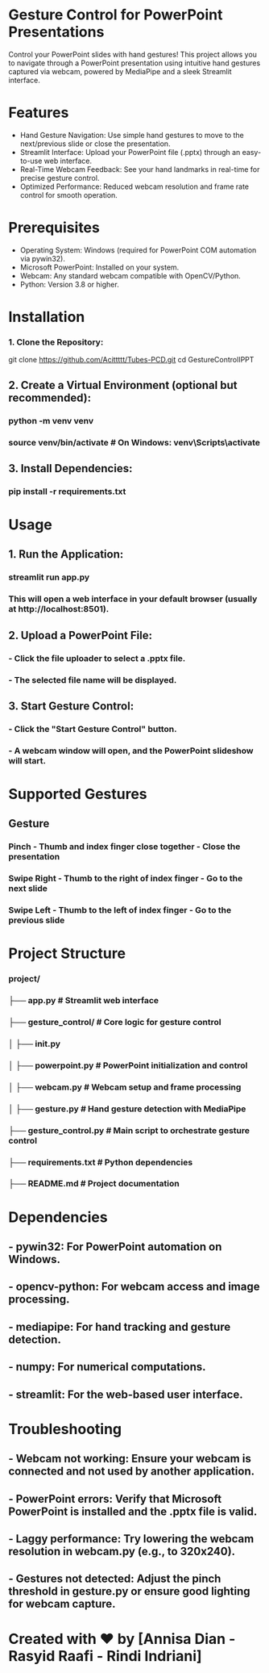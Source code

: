 # **Gesture Control for PowerPoint Presentations**
 Control your PowerPoint slides with hand gestures! This project allows you to navigate through a PowerPoint presentation using intuitive hand gestures captured via webcam, powered by MediaPipe and a sleek Streamlit interface.

# **Features**
  - Hand Gesture Navigation: Use simple hand gestures to move to the next/previous slide or close the presentation.
  - Streamlit Interface: Upload your PowerPoint file (.pptx) through an easy-to-use web interface.
  - Real-Time Webcam Feedback: See your hand landmarks in real-time for precise gesture control.
  - Optimized Performance: Reduced webcam resolution and frame rate control for smooth operation.

# **Prerequisites**
  - Operating System: Windows (required for PowerPoint COM automation via pywin32).
  - Microsoft PowerPoint: Installed on your system.
  - Webcam: Any standard webcam compatible with OpenCV/Python.
  - Python: Version 3.8 or higher.

# **Installation**
### 1. Clone the Repository:
git clone https://github.com/Acittttt/Tubes-PCD.git 
cd GestureControlIPPT

## 2. Create a Virtual Environment (optional but recommended):
### python -m venv venv
### source venv/bin/activate  # On Windows: venv\Scripts\activate

## 3. Install Dependencies:
### pip install -r requirements.txt

# **Usage**
## 1. Run the Application:
### streamlit run app.py
### This will open a web interface in your default browser (usually at http://localhost:8501).

## 2. Upload a PowerPoint File:
### - Click the file uploader to select a .pptx file.
### - The selected file name will be displayed.

## 3. Start Gesture Control:
### - Click the "Start Gesture Control" button.
### - A webcam window will open, and the PowerPoint slideshow will start.

# Supported Gestures
## Gesture
### Pinch - Thumb and index finger close together - Close the presentation
### Swipe Right - Thumb to the right of index finger - Go to the next slide
### Swipe Left - Thumb to the left of index finger - Go to the previous slide

# **Project Structure**

### project/
### ├── app.py                  # Streamlit web interface
### ├── gesture_control/        # Core logic for gesture control
### │   ├── __init__.py
### │   ├── powerpoint.py       # PowerPoint initialization and control
### │   ├── webcam.py           # Webcam setup and frame processing
### │   ├── gesture.py          # Hand gesture detection with MediaPipe
### ├── gesture_control.py      # Main script to orchestrate gesture control
### ├── requirements.txt        # Python dependencies
### ├── README.md               # Project documentation

# **Dependencies**
## - pywin32: For PowerPoint automation on Windows.
## - opencv-python: For webcam access and image processing.
## - mediapipe: For hand tracking and gesture detection.
## - numpy: For numerical computations.
## - streamlit: For the web-based user interface.

# **Troubleshooting**
## - Webcam not working: Ensure your webcam is connected and not used by another application.
## - PowerPoint errors: Verify that Microsoft PowerPoint is installed and the .pptx file is valid.
## - Laggy performance: Try lowering the webcam resolution in webcam.py (e.g., to 320x240).
## - Gestures not detected: Adjust the pinch threshold in gesture.py or ensure good lighting for webcam capture.

# **Created with ❤️ by [Annisa Dian - Rasyid Raafi - Rindi Indriani]**
